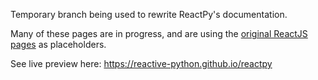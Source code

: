 Temporary branch being used to rewrite ReactPy's documentation.

Many of these pages are in progress, and are using the [original ReactJS pages](https://beta.reactjs.org/learn) as placeholders.

See live preview here: https://reactive-python.github.io/reactpy
